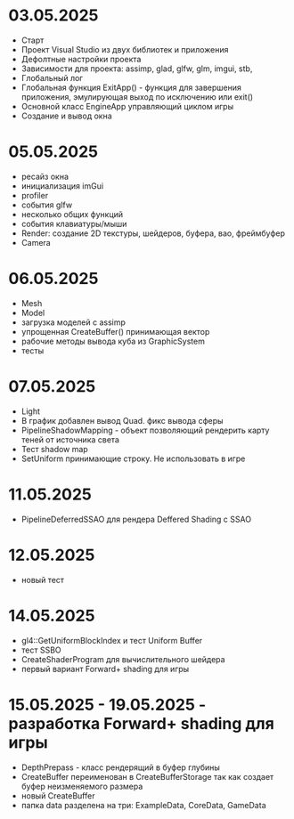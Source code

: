 ﻿# 03.05.2025
- Старт
- Проект Visual Studio из двух библиотек и приложения
- Дефолтные настройки проекта
- Зависимости для проекта: assimp, glad, glfw, glm, imgui, stb, 
- Глобальный лог
- Глобальная функция ExitApp() - функция для завершения приложения, эмулирующая выход по исключению или exit()
- Основной класс EngineApp управляющий циклом игры
- Создание и вывод окна

# 05.05.2025
- ресайз окна
- инициализация imGui
- profiler
- события glfw
- несколько общих функций
- события клавиатуры/мыши
- Render: создание 2D текстуры, шейдеров, буфера, вао, фреймбуфер
- Camera

# 06.05.2025
- Mesh
- Model
- загрузка моделей с assimp
- упрощенная CreateBuffer() принимающая вектор
- рабочие методы вывода куба из GraphicSystem
- тесты

# 07.05.2025
- Light
- В график добавлен вывод Quad. фикс вывода сферы
- PipelineShadowMapping - объект позволяющий рендерить карту теней от источника света
- Тест shadow map
- SetUniform принимающие строку. Не использовать в игре

# 11.05.2025
- PipelineDeferredSSAO для рендера Deffered Shading с SSAO

# 12.05.2025
- новый тест

# 14.05.2025
- gl4::GetUniformBlockIndex и тест Uniform Buffer
- тест SSBO
- CreateShaderProgram для вычислительного шейдера
- первый вариант Forward+ shading для игры

# 15.05.2025 - 19.05.2025 - разработка Forward+ shading для игры
- DepthPrepass - класс рендерящий в буфер глубины
- CreateBuffer переименован в CreateBufferStorage так как создает буфер неизменяемого размера
- новый CreateBuffer
- папка data разделена на три: ExampleData, CoreData, GameData